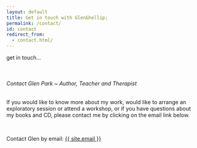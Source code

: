 ```yaml
---
layout: default
title: Get in touch with Glen&hellip;
permalink: /contact/
id: contact
redirect_from:
  - contact.html/
---
```


<!-- .content-block 1 begins -->
<div class="content-block">
    <p class="runinheading">get in touch&hellip;</p>
    <div class="clear"></div>
    <p>&nbsp;</p>
    <h6>Contact Glen Park &#126; Author, Teacher and Therapist</h6>
    <p class="boldp">If you would like to know more about my work, would like to arrange an exploratory session or attend a workshop, or if you have questions about my books and CD, please contact me by clicking on the email link below.</p>
    <p>&nbsp;</p>
    <div class="emaillinkbox">
        <p class="pflat">Contact Glen by email&#58;
            <span class="pemailitalic"><a href="mailto:{{ site.email }}" class="tooltip" title="Send a direct email to Glen">{{ site.email }}</a></span></p>
    </div>
</div>
<!-- .content-block 1 ends -->
<div class="clear"></div>
<p>&nbsp;</p>
<p>&nbsp;</p>